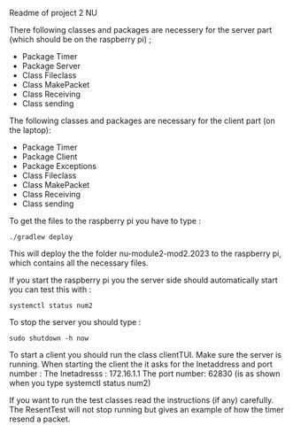 Readme of project 2 NU 

There following classes and packages are necessery for the server part (which should be on the raspberry pi) ; 
- Package Timer
- Package Server 
- Class Fileclass
- Class MakePacket
- Class Receiving 
- Class sending 

The following classes and packages are necessary for the client part (on the laptop): 
- Package Timer
- Package Client
- Package Exceptions
- Class Fileclass
- Class MakePacket
- Class Receiving 
- Class sending 



To get the files to the raspberry pi you have to type  : 
```
./gradlew deploy
```
This will deploy the the folder nu-module2-mod2.2023 to the raspberry pi, which contains all the necessary files. 



If you start the raspberry pi you the server side should automatically start you can test this with : 
```
systemctl status num2
```

To stop the server you should type : 
```
sudo shutdown -h now
```

To start a client you should run the class clientTUI. Make sure the server is running. 
When starting the client the it asks for the Inetaddress and port number : 
The Inetadresss : 172.16.1.1 
The port number:  62830 (is as shown when you type systemctl status num2) 


If you want to run the test classes read the instructions (if any)  carefully. 
The ResentTest will not stop running but gives an example of how the timer resend a packet. 
